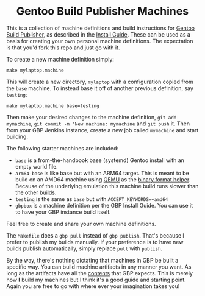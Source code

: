 <div align="center">

# Gentoo Build Publisher Machines

</div>

This is a collection of machine definitions and build instructions for [Gentoo
Build Publisher](https://github.com/enku/gentoo-build-publisher), as described
in the [Install
Guide](https://github.com/enku/gentoo-build-publisher/blob/master/docs/how-to-install.md#gentoo-build-publisher-install-guide).
These can be used as a basis for creating your own personal machine
definitions.  The expectation is that you'd fork this repo and just go with
it.

To create a new machine definition simply:

```
make mylaptop.machine
```

This will create a new directory, `mylaptop` with a configuration copied from
the `base` machine.  To instead base it off of another previous definition,
say `testing`:

```
make mylaptop.machine base=testing
```

Then make your desired changes to the machine definition, `git add mymachine`,
`git commit -m 'New machine: mymachine` and `git push` it.  Then from your GBP
Jenkins instance, create a new job called `mymachine` and start building.

The following starter machines are included:

- `base` is a from-the-handbook base (systemd) Gentoo install with an empty
  world file.
- `arm64-base` is like base but with an ARM64 target. This is meant to be
   build on an AMD64 machine using [QEMU](https://www.qemu.org/) as the
   [binary format helper](https://en.wikipedia.org/wiki/Binfmt_misc). Because
   of the underlying emulation this machine build runs slower than the other
   builds.
- `testing` is the same as `base` but with `ACCEPT_KEYWORDS=~amd64`
- `gbpbox` is a machine definition per the GBP Install Guide. You can use it
  to have your GBP instance build itself.

Feel free to create and share your own machine definitions.

The `Makefile` does a `gbp pull` instead of `gbp publish`. That's because I
prefer to publish my builds manually. If your preference is to have new builds
publish automatically, simply replace `pull` with `publish`.

By the way, there's nothing dictating that machines in GBP be built a specific
way.  You can build machine artifacts in any manner you want.  As long as the
artifacts have all the
[contents](https://github.com/enku/gentoo-build-publisher/blob/master/src/gentoo_build_publisher/types.py#L49)
that GBP expects.  This is merely how **I** build my machines but I think it's
a good guide and starting point. Again you are free to go with where ever your
imagination takes you!
